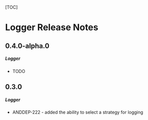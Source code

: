 [TOC]
# Logger Release Notes
## 0.4.0-alpha.0
##### Logger
* TODO
## 0.3.0
##### Logger
* ANDDEP-222 - added the ability to select a strategy for logging